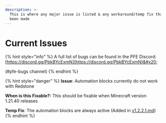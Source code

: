 ```yaml
---
description: >-
  This is where any major issue is listed & any workaround/temp fix that has
  been made
---
```


# Current Issues

{% hint style="info" %}
A full list of bugs can be found in the PFE Discord: [https://discord.gg/PbkBYcExmN](https://discord.gg/PbkBYcExmN)&#x20;

(#pfe-bugs channel)
{% endhint %}

{% hint style="danger" %}
**Issue**: Automation blocks currently do not work with Redstone



**When is this Fixable?:**  This should be fixable when Minecraft version 1.21.40 releases



**Temp Fix**: The automation blocks are always active (Added in [v1.2.2.1.md](changelog-history/betas/v1.2.2.1.md "mention"))&#x20;
{% endhint %}

